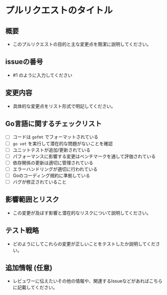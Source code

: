 # プルリクエストのタイトル

## 概要

- このプルリクエストの目的と主な変更点を簡潔に説明してください。

## issueの番号

- #1 のように入力してください

## 変更内容

- 具体的な変更点をリスト形式で明記してください。

## Go言語に関するチェックリスト

- [ ] コードは `gofmt` でフォーマットされている
- [ ] `go vet` を実行して潜在的な問題がないことを確認
- [ ] ユニットテストが追加/更新されている
- [ ] パフォーマンスに影響する変更はベンチマークを通して評価されている
- [ ] 依存関係の更新は適切に管理されている
- [ ] エラーハンドリングが適切に行われている
- [ ] Goのコーディング規約に準拠している
- [ ] バグが修正されていること

## 影響範囲とリスク

- この変更が及ぼす影響と潜在的なリスクについて説明してください。

## テスト戦略

- どのようにしてこれらの変更が正しいことをテストしたか説明してください。

## 追加情報 (任意)

- レビュワーに伝えたいその他の情報や、関連するIssueなどがあればこちらに記載してください。
